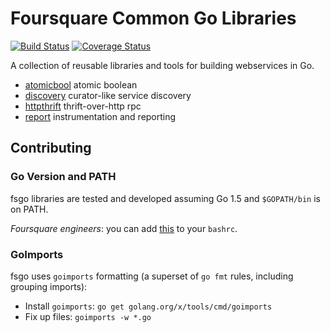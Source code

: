 # Foursquare Common Go Libraries
[![Build Status](https://api.travis-ci.org/foursquare/fsgo.svg)](https://travis-ci.org/foursquare/fsgo) [![Coverage Status](https://coveralls.io/repos/foursquare/fsgo/badge.svg?branch=master&service=github)](https://coveralls.io/github/foursquare/fsgo?branch=master)

A collection of reusable libraries and tools for building webservices in Go.

- [atomicbool](./concurrent/atomicbool) atomic boolean
- [discovery](./net/discovery) curator-like service discovery
- [httpthrift](./net/httpthrift) thrift-over-http rpc
- [report](./report) instrumentation and reporting

## Contributing

### Go Version and PATH
fsgo libraries are tested and developed assuming Go 1.5 and `$GOPATH/bin` is on PATH.

_Foursquare engineers_: you can add [this](https://github.com/dt/shell/blob/master/lang.d/go.sh) to your `bashrc`.

### GoImports
fsgo uses `goimports` formatting (a superset of `go fmt` rules, including grouping imports):

* Install `goimports`: `go get golang.org/x/tools/cmd/goimports`
* Fix up files: `goimports -w *.go`
